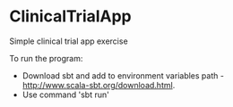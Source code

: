 # ClinicalTrialApp
Simple clinical trial app exercise

To run the program:
* Download sbt and add to environment variables path - http://www.scala-sbt.org/download.html.
* Use command 'sbt run'